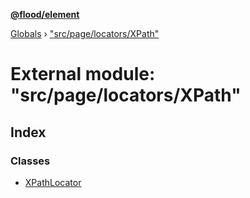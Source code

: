 **[@flood/element](../README.md)**

[Globals](../globals.md) › ["src/page/locators/XPath"](_src_page_locators_xpath_.md)

# External module: "src/page/locators/XPath"

## Index

### Classes

* [XPathLocator](../classes/_src_page_locators_xpath_.xpathlocator.md)